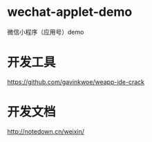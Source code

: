 # wechat-applet-demo
微信小程序（应用号）demo

# 开发工具

https://github.com/gavinkwoe/weapp-ide-crack

# 开发文档

http://notedown.cn/weixin/
